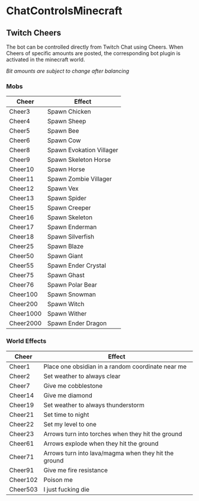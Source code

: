 # ChatControlsMinecraft
 
## Twitch Cheers
The bot can be controlled directly from Twitch Chat using Cheers. When Cheers of specific amounts are posted, the corresponding bot plugin is activated in the minecraft world.

*Bit amounts are subject to change after balancing*
### Mobs
| Cheer | Effect |
| ----- | ------ |
| Cheer3 | Spawn Chicken |
| Cheer4 | Spawn Sheep |
| Cheer5 | Spawn Bee |
| Cheer6 | Spawn Cow |
| Cheer8 | Spawn Evokation Villager |
| Cheer9 | Spawn Skeleton Horse |
| Cheer10 | Spawn Horse |
| Cheer11 | Spawn Zombie Villager |
| Cheer12 | Spawn Vex |
| Cheer13 | Spawn Spider |
| Cheer15 | Spawn Creeper |
| Cheer16 | Spawn Skeleton |
| Cheer17 | Spawn Enderman |
| Cheer18 | Spawn Silverfish |
| Cheer25 | Spawn Blaze |
| Cheer50 | Spawn Giant |
| Cheer55 | Spawn Ender Crystal |
| Cheer75 | Spawn Ghast |
| Cheer76 | Spawn Polar Bear |
| Cheer100 | Spawn Snowman |
| Cheer200 | Spawn Witch |
| Cheer1000 | Spawn Wither |
| Cheer2000 | Spawn Ender Dragon |

### World Effects
| Cheer | Effect |
| ----- | ------ |
| Cheer1  | Place one obsidian in a random coordinate near me |
| Cheer2  | Set weather to always clear |
| Cheer7  | Give me cobblestone |
| Cheer14 | Give me diamond |
| Cheer19 | Set weather to always thunderstorm |
| Cheer21 | Set time to night |
| Cheer22 | Set my level to one |
| Cheer23 | Arrows turn into torches when they hit the ground|
| Cheer61 | Arrows explode when they hit the ground |
| Cheer71 | Arrows turn into lava/magma when they hit the ground |
| Cheer91 | Give me fire resistance |
| Cheer102 | Poison me |
| Cheer503 | I just fucking die |
